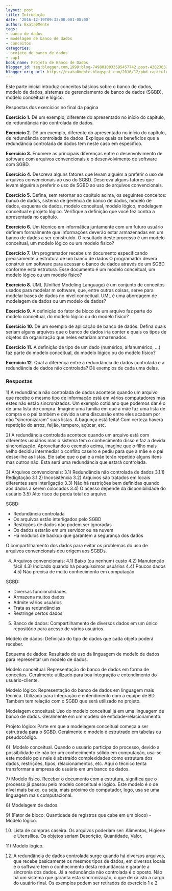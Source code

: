 ```yaml
---
layout: post
title: Introdução
date: '2016-12-19T09:33:00.001-08:00'
author: Exata0Mente
tags:
- banco de dados
- modelagem de banco de dados
- conceitos
categories:
- projeto_de_banco_de_dados
- cap1
book_name: Projeto de Banco de Dados
blogger_id: tag:blogger.com,1999:blog-7498010033595457742.post-43023632055856537
blogger_orig_url: https://exata0mente.blogspot.com/2016/12/pbd-capitulo-1-introducao.html
---
```


Este parte inicial introduz conceitos básicos sobre o banco de dados, modelo de dados, sistemas de gerenciamento de banco de dados (SGBD), modelo conceitual e lógico.

Respostas dos  exercícios no final da página  

**Exercício 1.** Dê um exemplo, diferente do apresentado no início do capítulo, de redundância não controlada de dados.  

**Exercício 2.** Dê um exemplo, diferente do apresentado no início do capítulo, de redundância controlada de dados. Explique quais os benefícios que a redundância controlada de dados tem neste caso em específico.  

**Exercício 3.** Enumere as principais diferenças entre o desenvolvimento de software com arquivos convencionais e o desenvolvimento de software com SGBD.  

**Exercício 4.** Descreva alguns fatores que levam alguém a preferir o uso de arquivos convencionais ao uso do SGBD. Descreva alguns fatores que levam alguém a preferir o uso de SGBD ao uso de arquivos convencionais.  

**Exercício 5.** Defina, sem retornar ao capítulo acima, os seguintes conceitos: banco de dados, sistema de gerência de banco de dados, modelo de dados, esquema de dados, modelo conceitual, modelo lógico, modelagem conceitual e projeto lógico. Verifique a definição que você fez contra a apresentada no capítulo.   

**Exercício 6.** Um técnico em informática juntamente com um futuro usuário definem formalmente que informações deverão estar armazenadas em um banco de dados a ser construído. O resultado deste processo é um modelo conceitual, um modelo lógico ou um modelo físico?  

**Exercício 7.** Um programador recebe um documento especificando precisamente a estrutura de um banco de dados.O programador deverá construir um software para acessar o banco de dados através de um SGBD conforme esta estrutura. Esse documento é um modelo conceitual, um modelo lógico ou um modelo físico?   

**Exercício 8.** UML (Unified Modeling Language) é um conjunto de conceitos usados para modelar m software, que, entre outras coisas, serve para modelar bases de dados no nível conceitual. UML é uma abordagem de modelagem de dados ou um modelo de dados?   

**Exercício 9.** A definição do fator de bloco de um arquivo faz parte do modelo conceitual, do modelo lógico ou do modelo físico?   

**Exercício 10.** Dê um exemplo de aplicação de banco de dados. Defina quais seriam alguns arquivos que o banco de dados iria conter e quais os tipos de objetos da organização que neles estariam armazenados.   

**Exercício 11.** A definição de tipo de um dado (numérico, alfanumérico, ...) faz parte do modelo conceitual, do modelo lógico ou do modelo físico?   

**Exercício 12**. Qual a diferença entre a redundância de dados controlada e a redundância de dados não controlada? Dê exemplos de cada uma delas.

### Respostas

1) A redundância não controlada de dados acontece quando um arquivo que recebe o mesmo tipo de informação está em vários computadores mas estes não estão sincronizados. Um exemplo cotidiano que podemos dar é o de uma lista de compra. Imagine uma família em que a mãe faz uma lista de compra e o pai também e devido a uma discussão entre eles acabam por não "sincronizaram" suas listas. A bagunça está feita! Com certeza haverá repetição do arroz, feijão, tempero, açúcar, etc.   

2) A redundância controlada acontece quando um arquivo está com diferentes usuários mas o sistema tem o conhecimento disso e faz a devida sincronização. Aproveitando o exemplo acima, imagine que o filho mais velho decidiu intermediar o conflito caseiro e pediu para que a mãe e o pai desse-lhe as listas. Ele sabe que o pai e a mãe terão repetido alguns itens mas outros não. Esta será uma redundância que estará controlada.

3) Arquivos convencionais:
3.1) Redundância não controlada de dados
3.1.1) Redigitação
3.1.2) Incosistência
3.2) Arquivos são tratados em locais diferentes sem interligação
3.3) Não há restrições bem definidas quando aos dados a serem colocados
3.4) O acesso depende da disponibilidade do usuário
3.5) Alto risco de perda total do arquivo.

SGBD:
* Redundância controlada
* Os arquivos estão interligados pelo SGBD
* Restrições de dados não podem ser ignoradas
* Os dados estarão em um servidor ou na nuvem
* Há módulos de backup que garantem a segurança dos dados

O compartilhamento dos dados para evitar os problemas do uso de arquivos convencionais deu origem aos SGBDs.

4) Arquivos convencionais:
4.1) Baixo (ou nenhum) custo
4.2) Manutenção fácil
4.3) Indicado quando há pouquíssimos usuários
4.4) Poucos dados
4.5) Não precisa de muito conhecimento em computação     

SGBD:
* Diversas funcionalidades
* Armazena muitos dados
* Admite vários usuários
* Trata as redundâncias
* Restringe certos dados

5) Banco de dados: Compartilhamento de diversos dados em um único repositório para acesso de vários usuários.

Modelo de dados: Definição do tipo de dados que cada objeto poderá receber.

Esquema de dados: Resultado do uso da linguagem de modelo de dados para representar um modelo de dados.

Modelo conceitual: Representação do banco de dados em forma de conceitos. Geralmente utilizado para boa integração e entendimento do usuário-cliente.

Modelo lógico: Representação do banco de dados em linguagem mais técnica. Utilizado para integração e entendimento com a equipe de BD. Também tem relação com o SGBD que será utilizado no projeto.

Modelagem conceitual: Uso do modelo conceitual já em uma linguagem de banco de dados. Geralmente em um modelo de entidade-relacionamento.

Projeto lógico: Parte em que a modelagem conceitual começa a ser estrutrada para o SGBD. Geralmente o modelo é estrutrado em tabelas ou pseudocódigo.

6)  Modelo conceitual. Quando o usuário participa do processo, devido a possibilidade de não ter um conhecimento sólido em computação, usa-se este modelo pois nele é abstraído complexidades como estrutura dos dados, restrições, tipos, relacionamentos, etc. Aqui o técnico tenta transformar a empresa do usuário em um banco de dados.

7) Modelo físico. Receber o documento com a estrutura, significa que o processo já passou pelo modelo conceitual e lógico. Este modelo é o de nível mais baixo, ou seja, mais próximo do computador, logo, usa se uma linguagem mais computacional.

8) Modelagem de dados. 

9) (Fator de bloco: Quantidade de registros que cabe em um bloco) - Modelo lógico.

10) Lista de compras caseira. Os arquivos poderiam ser: Alimentos, Higiene e Utensílios. Os objetos seriam Descrição, Quantidade, Valor.

11) Modelo lógico.

12) A redundância de dados controlada surge quando há diversos arquivos, que recebe basicamente os mesmos tipos de dados, em diversos locais e o software tem o conhecimento desta redundância e garante a sincronia dos dados. Já a redundância não controlada é o oposto. Não há um sistema que garanta esta sincronização, o que deixa isto a cargo do usuário final. Os exemplos podem ser retirados do exercício 1 e 2
